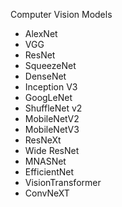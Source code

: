 Computer Vision Models 

* AlexNet
* VGG
* ResNet
* SqueezeNet
* DenseNet
* Inception V3
* GoogLeNet
* ShuffleNet v2
* MobileNetV2
* MobileNetV3
* ResNeXt
* Wide ResNet
* MNASNet
* EfficientNet
* VisionTransformer
* ConvNeXT

